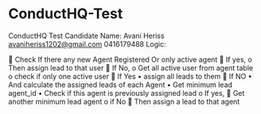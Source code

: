 # ConductHQ-Test
ConductHQ Test
Candidate Name: Avani Heriss 
avaniheriss1202@gmail.com
0416179488
Logic:

	Check If there any new Agent Registered Or only active agent
	If yes, 
o	Then assign lead to that user
	If No, 
o	Get all active user from agent table 
o	check if only one active user
	If Yes
•	assign all leads to them
	If NO
•	And calculate the assigned leads of each Agent
•	Get minimum lead agent_id
•	Check if this agent is previously  assigned lead
o	If yes,
	Get another minimum lead agent
o	if No
	Then assign a lead to that agent
    
